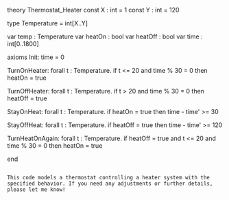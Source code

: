 theory Thermostat_Heater
const X : int = 1
const Y : int = 120

type Temperature = int[X..Y]

var temp : Temperature
var heatOn : bool
var heatOff : bool
var time : int[0..1800]

axioms
  Init:
    time = 0

  TurnOnHeater:
    forall t : Temperature.
      if t <= 20 and time % 30 = 0
      then heatOn = true
  
  TurnOffHeater:
    forall t : Temperature.
      if t > 20 and time % 30 = 0
      then heatOff = true

  StayOnHeat:
    forall t : Temperature.
      if heatOn = true
      then time - time' >= 30

  StayOffHeat:
    forall t : Temperature.
      if heatOff = true
      then time - time' >= 120

  TurnHeatOnAgain:
    forall t : Temperature.
      if heatOff = true and t <= 20 and time % 30 = 0
      then heatOn = true

end
``` 

This code models a thermostat controlling a heater system with the specified behavior. If you need any adjustments or further details, please let me know!